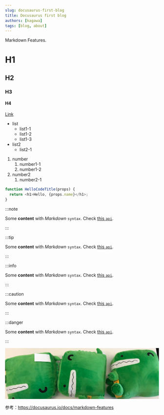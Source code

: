 ```yaml
---
slug: docusaurus-first-blog
title: Docusaurus first blog
authors: [kagawa]
tags: [blog, about]
---
```


Markdown Features.

# H1
## H2
### H3
#### H4

[Link](https://github.com/KoushiKagawa/)

- list
    - list1-1
    - list1-2
    - list1-3
- list2
    - list2-1

1. number
    1. number1-1
    1. number1-2
1. number2
    1. number2-1

```js ttitle="test.js"
function HelloCodeTitle(props) {
  return <h1>Hello, {props.name}</h1>;
}
```

:::note

Some **content** with _Markdown_ `syntax`. Check [this `api`](#).

:::

:::tip

Some **content** with _Markdown_ `syntax`. Check [this `api`](#).

:::

:::info

Some **content** with _Markdown_ `syntax`. Check [this `api`](#).

:::

:::caution

Some **content** with _Markdown_ `syntax`. Check [this `api`](#).

:::

:::danger

Some **content** with _Markdown_ `syntax`. Check [this `api`](#).

:::

![Docusaurus Plushie](./docusaurus-plushie-banner.jpeg)

参考：https://docusaurus.io/docs/markdown-features